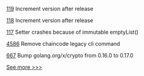 
[119](https://github.com/hyperledger-labs/hlf-connector/pull/119) Increment version after release

[118](https://github.com/hyperledger-labs/hlf-connector/pull/118) Increment version after release

[117](https://github.com/hyperledger-labs/hlf-connector/pull/117) Setter crashes because of immutable emptyList()

[4586](https://github.com/hyperledger/fabric/pull/4586) Remove chaincode legacy cli command

[667](https://github.com/hyperledger/fabric-gateway/pull/667) Bump golang.org/x/crypto from 0.16.0 to 0.17.0


[See more >>>](https://start-here.hyperledger.org/pull-requests)

